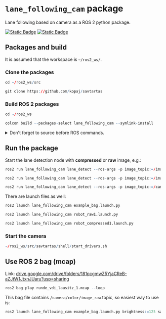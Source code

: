 # `lane_following_cam` package
Lane following based on camera as a ROS 2 python package.  

[![Static Badge](https://img.shields.io/badge/ROS_2-Humble-34aec5)](https://docs.ros.org/en/humble/)
[![Static Badge](https://img.shields.io/badge/ROS_2-Jazzy-34aec5)](https://docs.ros.org/en/jazzy/)

## Packages and build

It is assumed that the workspace is `~/ros2_ws/`.

### Clone the packages
``` r
cd ~/ros2_ws/src
```
``` r
git clone https://github.com/kopaj/savtartas
```

### Build ROS 2 packages
``` r
cd ~/ros2_ws
```
``` r
colcon build --packages-select lane_following_cam --symlink-install
```

<details>
<summary> Don't forget to source before ROS commands.</summary>

``` bash
source ~/ros2_ws/install/setup.bash
```
</details>

## Run the package

Start the lane detection node with **compressed** or **raw** image, e.g.:

``` r
ros2 run lane_following_cam lane_detect --ros-args -p image_topic:=/image_raw/compressed -p raw_image:=false
```

``` r
ros2 run lane_following_cam lane_detect --ros-args -p image_topic:=/image_raw -p raw_image:=true
```

``` r
ros2 run lane_following_cam lane_detect --ros-args -p image_topic:=/camera/color/image_raw -p raw_image:=true
```

There are launch files as well: 

``` r
ros2 launch lane_following_cam example_bag.launch.py
```

``` r
ros2 launch lane_following_cam robot_raw1.launch.py
```

``` r
ros2 launch lane_following_cam robot_compressed1.launch.py
```


### Start the camera

``` r 
~/ros2_ws/src/savtartas/shell/start_drivers.sh
```

## Use ROS 2 bag (mcap)

Link: [drive.google.com/drive/folders/181pcgmwZ5YjaCReB-aZJtW1JtxnJUaru?usp=sharing](https://drive.google.com/drive/folders/181pcgmwZ5YjaCReB-aZJtW1JtxnJUaru?usp=sharing)

```r
ros2 bag play runde_vdi_lausitz_1.mcap --loop
```

This bag file contains `/camera/color/image_raw` topic, so easiest way to use is:

``` r
ros2 launch lane_following_cam example_bag.launch.py brightness:=125 saturation:=30 multiplier_bottom:=0.8 multiplier_top:=0.65 divisor:=7.5
```
